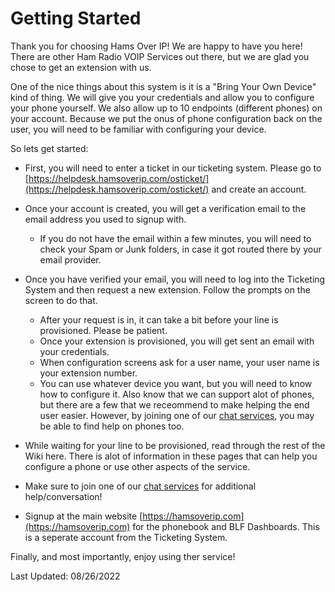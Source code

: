 # Getting Started

Thank you for choosing Hams Over IP! We are happy to have you here! There are other Ham Radio VOIP Services out there, but we are glad you chose to get an extension with us.

One of the nice things about this system is it is a "Bring Your Own Device" kind of thing. We will give you your credentials and allow you to configure your phone yourself. We also allow up to 10 endpoints (different phones) on your account. Because we put the onus of phone configuration back on the user, you will need to be familiar with configuring your device.

So lets get started:

* First, you will need to enter a ticket in our ticketing system. Please go to [https://helpdesk.hamsoverip.com/osticket/](https://helpdesk.hamsoverip.com/osticket/) and create an account. 
* Once your account is created, you will get a verification email to the email address you used to signup with.

    * If you do not have the email within a few minutes, you will need to check your Spam or Junk folders, in case it got routed there by your email provider.

* Once you have verified your email, you will need to log into the Ticketing System and then request a new extension. Follow the prompts on the screen to do that.

    * After your request is in, it can take a bit before your line is provisioned. Please be patient.
    * Once your extension is provisioned, you will get sent an email with your credentials. 
    * When configuration screens ask for a user name, your user name is your extension number.
    * You can use whatever device you want, but you will need to know how to configure it. Also know that we can support alot of phones, but there are a few that we receommend to make helping the end user easier. However, by joining one of our [chat services](https://hamsoverip.github.io/wiki/General/user_guides/chat-services/), you may be able to find help on phones too.

* While waiting for your line to be provisioned, read through the rest of the Wiki here. There is alot of information in these pages that can help you configure a phone or use other aspects of the service.
* Make sure to join one of our [chat services](https://hamsoverip.github.io/wiki/General/user_guides/chat-services/) for additional help/conversation!
* Signup at the main website [https://hamsoverip.com](https://hamsoverip.com) for the phonebook and BLF Dashboards. This is a seperate account from the Ticketing System.

Finally, and most importantly, enjoy using ther service!

Last Updated: 08/26/2022
